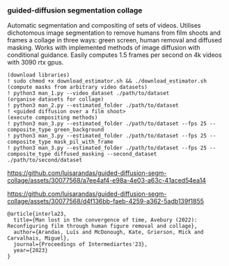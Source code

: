 

### guided-diffusion segmentation collage

Automatic segmentation and compositing of sets of videos. Utilises dichotomous image segmentation to remove humans from film shoots and frames a collage in three ways: green screen, human removal and diffused masking. Works with implemented methods of image diffusion with conditional guidance. Easily computes 1.5 frames per second on 4k videos with 3090 rtx gpus.

```
(download libraries)
! sudo chmod +x download_estimator.sh && ./download_estimator.sh
(compute masks from arbitrary video datasets)
! python3 man_1.py --video_dataset ./path/to/dataset
(organise datasets for collage)
! python3 man_2.py --estimated_folder ./path/to/dataset
! <guided diffusion over a film shoot>
(execute compositing methods)
! python3 man_3.py --estimated_folder ./path/to/dataset --fps 25 --composite_type green_background
! python3 man_3.py --estimated_folder ./path/to/dataset --fps 25 --composite_type mask_pil_with_frame
! python3 man_3.py --estimated_folder ./path/to/dataset --fps 25 --composite_type diffused_masking --second_dataset ./path/to/second/dataset
```

https://github.com/luisarandas/guided-diffusion-segm-collage/assets/30077568/a7ee4af4-e98a-4e03-a63c-41aced54ea14
  
https://github.com/luisarandas/guided-diffusion-segm-collage/assets/30077568/d4f136bb-faeb-4259-a362-5adb139f1855




```
@article{interla23,
  title={Man lost in the convergence of time, Avebury (2022): Reconfiguring film through human figure removal and collage},
  author={Arandas, Luís and McDonough, Kate, Grierson, Mick and Carvalhais, Miguel},
  journal={Proceedings of Intermediartes'23},
  year={2023}
}
```

